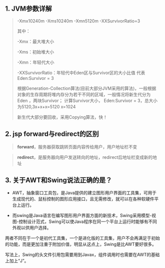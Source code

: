 ## 1. JVM参数详解

> -Xmx10240m -Xms10240m -Xmn5120m -XXSurvivorRatio=3
>
> 其中：
>
> -Xmx：最大堆大小
>
> -Xms：初始堆大小
>
> -Xmn：年轻代大小
>
> -XXSurvivorRatio：年轻代中Eden区与Survivor区的大小比值  代表Eden:Survivor = 3  
>
> 根据Generation-Collection算法(目前大部分JVM采用的算法)，一般根据对象的生存周期将堆内存分为若干不同的区域，一般情况将新生代分为Eden ，两块Survivor；    计算Survivor大小， Eden:Survivor = 3，总大小为5120,3x+x+x=5120  x=1024
>
> 新生代大部分要回收，采用Copying算法，快！

## 2. jsp forward与redirect的区别

> **forward**，服务器获取跳转页面内容传给用户，用户地址栏不变

> **redirect**，是服务器向用户发送转向的地址，redirect后地址栏变成新的地址

## 3. 关于AWT和Swing说法正确的是？

- AWT，抽象窗口工具包，是Java提供的建立图形用户界面的工具集，可用于生成现代的、鼠标控制的图形应用接口，且无需修改，就可以在各种软硬件平台上运行。


- 而swing是Java语言在编写图形用户界面方面的新技术，Swing采用模型-视图-控制设计范式，Swing可以使Java程序在同一个平台上运行时能够有不同外观以供用户选择。

两者不同在于一个是初代工具集，一个是进化版的工具集，用户不会再满足于初始的功能，而是更加注重于附加价值，明显从这点上，Swing是比AWT要好很多。

写法上，Swing的头文件引用包需要用到Javax，组件调用时也需要在AWT的基础上加上“J”。

